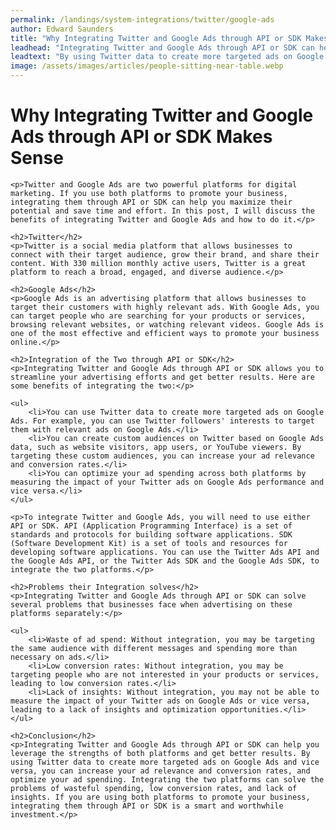 ```yaml
---
permalink: /landings/system-integrations/twitter/google-ads
author: Edward Saunders
title: "Why Integrating Twitter and Google Ads through API or SDK Makes Sense"
leadhead: "Integrating Twitter and Google Ads through API or SDK can help you leverage the strengths of both platforms and get better results"
leadtext: "By using Twitter data to create more targeted ads on Google Ads and vice versa, you can increase your ad relevance and conversion rates, and optimize your ad spending. Integrating the two platforms can solve the problems of wasteful spending, low conversion rates, and lack of insights. If you are using both platforms to promote your business, integrating them through API or SDK is a smart and worthwhile investment."
image: /assets/images/articles/people-sitting-near-table.webp
---
```

<div class="arttext">	<h1>Why Integrating Twitter and Google Ads through API or SDK Makes Sense</h1>

	<p>Twitter and Google Ads are two powerful platforms for digital marketing. If you use both platforms to promote your business, integrating them through API or SDK can help you maximize their potential and save time and effort. In this post, I will discuss the benefits of integrating Twitter and Google Ads and how to do it.</p>

	<h2>Twitter</h2>
	<p>Twitter is a social media platform that allows businesses to connect with their target audience, grow their brand, and share their content. With 330 million monthly active users, Twitter is a great platform to reach a broad, engaged, and diverse audience.</p>

	<h2>Google Ads</h2>
	<p>Google Ads is an advertising platform that allows businesses to target their customers with highly relevant ads. With Google Ads, you can target people who are searching for your products or services, browsing relevant websites, or watching relevant videos. Google Ads is one of the most effective and efficient ways to promote your business online.</p>

	<h2>Integration of the Two through API or SDK</h2>
	<p>Integrating Twitter and Google Ads through API or SDK allows you to streamline your advertising efforts and get better results. Here are some benefits of integrating the two:</p>

	<ul>
		<li>You can use Twitter data to create more targeted ads on Google Ads. For example, you can use Twitter followers' interests to target them with relevant ads on Google Ads.</li>
		<li>You can create custom audiences on Twitter based on Google Ads data, such as website visitors, app users, or YouTube viewers. By targeting these custom audiences, you can increase your ad relevance and conversion rates.</li>
		<li>You can optimize your ad spending across both platforms by measuring the impact of your Twitter ads on Google Ads performance and vice versa.</li>
	</ul>

	<p>To integrate Twitter and Google Ads, you will need to use either API or SDK. API (Application Programming Interface) is a set of standards and protocols for building software applications. SDK (Software Development Kit) is a set of tools and resources for developing software applications. You can use the Twitter Ads API and the Google Ads API, or the Twitter Ads SDK and the Google Ads SDK, to integrate the two platforms.</p>

	<h2>Problems their Integration solves</h2>
	<p>Integrating Twitter and Google Ads through API or SDK can solve several problems that businesses face when advertising on these platforms separately:</p>

	<ul>
		<li>Waste of ad spend: Without integration, you may be targeting the same audience with different messages and spending more than necessary on ads.</li>
		<li>Low conversion rates: Without integration, you may be targeting people who are not interested in your products or services, leading to low conversion rates.</li>
		<li>Lack of insights: Without integration, you may not be able to measure the impact of your Twitter ads on Google Ads or vice versa, leading to a lack of insights and optimization opportunities.</li>
	</ul>

	<h2>Conclusion</h2>
	<p>Integrating Twitter and Google Ads through API or SDK can help you leverage the strengths of both platforms and get better results. By using Twitter data to create more targeted ads on Google Ads and vice versa, you can increase your ad relevance and conversion rates, and optimize your ad spending. Integrating the two platforms can solve the problems of wasteful spending, low conversion rates, and lack of insights. If you are using both platforms to promote your business, integrating them through API or SDK is a smart and worthwhile investment.</p>
</div>